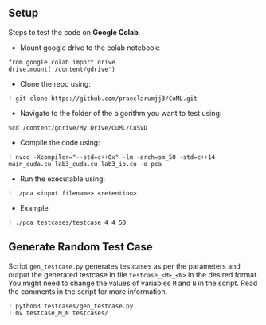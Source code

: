 ## Setup

Steps to test the code on **Google Colab**.

- Mount google drive to the colab notebook:

```
from google.colab import drive
drive.mount('/content/gdrive')
```

- Clone the repo using:
```
! git clone https://github.com/praeclarumjj3/CuML.git
```

- Navigate to the folder of the algorithm you want to test using:
```
%cd /content/gdrive/My Drive/CuML/CuSVD
```

- Compile the code using:

```
! nvcc -Xcompiler="--std=c++0x" -lm -arch=sm_50 -std=c++14 main_cuda.cu lab3_cuda.cu lab3_io.cu -o pca
```

- Run the executable using:
```
! ./pca <input filename> <retention>
```
- Example 
```
! ./pca testcases/testcase_4_4 50
```

## Generate Random Test Case

Script `gen_testcase.py` generates testcases as per the parameters and output the generated testcase in file `testcase_<M>_<N>` in the desired format. You might need to change the values of variables `M` and `N` in the script. Read the comments in the script for more information.

```
! python3 testcases/gen_testcase.py
! mv testcase_M_N testcases/
```

